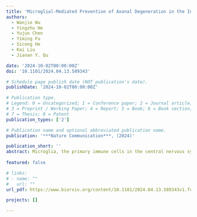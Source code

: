 ```yaml
---
title: 'Microglial-Mediated Prevention of Axonal Degeneration in the Injured Spinal Cord: Insights from an In Vivo Imaging Study'
authors:
  - Wanjie Wu
  - Yingzhu He
  - Yujun Chen
  - Yiming Fu
  - Sicong He
  - Kai Liu
  - Jianan Y. Qu

date: '2024-10-02T00:00:00Z'
doi: '10.1101/2024.04.13.589343'

# Schedule page publish date (NOT publication's date).
publishDate: '2024-10-02T00:00:00Z'

# Publication type.
# Legend: 0 = Uncategorized; 1 = Conference paper; 2 = Journal article;
# 3 = Preprint / Working Paper; 4 = Report; 5 = Book; 6 = Book section;
# 7 = Thesis; 8 = Patent
publication_types: ['2']

# Publication name and optional abbreviated publication name.
publication: '***Nature Communication***, (2024)'

publication_short: ''
abstract: Microglia, the primary immune cells in the central nervous system, play a critical role in regulating neuronal function and fate through their interaction with neurons. Despite extensive research, the specific functions and mechanisms of microglia-neuron interactions remain incompletely understood. In this study, we demonstrate that microglia establish direct contact with myelinated axons at Nodes of Ranvier in the spinal cord of mice. Under normal physiological conditions, microglia-node contact occurs in a random scanning pattern and is associated with neuronal activity. However, in response to axonal injury, microglia rapidly transform their contact into a robust wrapping form, preventing acute axonal degeneration from extending beyond the nodes. This neuroprotective wrapping behavior of microglia is dependent on the function of their P2Y12 receptors, which may be activated by ATP released through axonal volume-activated anion channels at the nodes. Additionally, voltage-gated sodium channels (NaV) contribute to the interaction between nodes and glial cells following injury, and inhibition of NaV delays axonal degeneration. Through in vivo imaging, our findings reveal a neuroprotective role of microglia during the acute phase of spinal cord injury, achieved through a novel form of neuron-glia interaction.
  
featured: false

# links:
# - name: ""
#   url: ""
url_pdf: https://www.biorxiv.org/content/10.1101/2024.04.13.589343v1.full.pdf

projects: []

---
```





